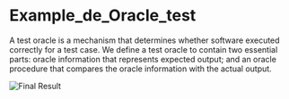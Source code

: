 # Example_de_Oracle_test
  A test oracle is a mechanism that determines whether software executed correctly for a test case. We define a test oracle to contain two essential parts: oracle information that represents expected output; and an oracle procedure that compares the oracle information with the actual output.

 
 ![Final Result ](https://i.ibb.co/5TFj8Xc/hhh-png.jpg)
